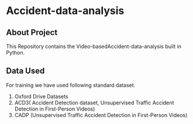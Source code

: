 # Accident-data-analysis

## About Project
This Repository contains the Video-basedAccident-data-analysis built in Python.

## Data Used 

For training we have used following standard dataset.
1) Oxford Drive Datasets
2) ACD3( Accident Detection dataset, Unsupervised Traffic Accident Detection in First-Person Videos)
3) CADP (Unsupervised Traffic Accident Detection in First-Person Videos)
